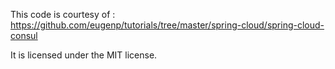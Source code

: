 This code is courtesy of :
https://github.com/eugenp/tutorials/tree/master/spring-cloud/spring-cloud-consul

It is licensed under the MIT license.
